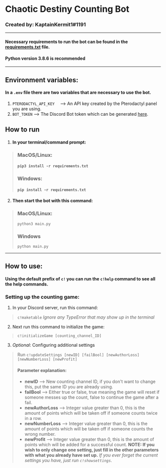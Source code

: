 # Chaotic Destiny Counting Bot
### Created by: KaptainKermit1#1191

___
#### Necessary requirements to run the bot can be found in the [requirements.txt](https://github.com/MarkoKupresanin/cdhcounting/blob/main/requirements.txt) file. 
#### Python version 3.8.6 is recommended

___

## Environment variables:

#### In a ``.env`` file there are two variables that are necessary to use the bot.
1. ``PTERODACTYL_API_KEY  `` --> An API key created by the Pterodactyl panel you are using.
2. ``BOT_TOKEN`` --> The Discord Bot token which can be generated [here](https://discord.com/developers/applications).

## How to run

1. #### In your terminal/command prompt:
> ### MacOS/Linux: 
> #### ``pip3 install -r requirements.txt``
> ### Windows:
> #### ``pip install -r requirements.txt``

2. #### Then start the bot with this command:
> ### MacOS/Linux:
> ``python3 main.py``
> ### Windows
> ``python main.py``
___

## How to use:
#### Using the default prefix of ``c!`` you can run the ``c!help`` command to see all the help commands.

### Setting up the counting game:
1. In your Discord server, run this command:
> ``c!maketable``
> *Ignore any TypeError that may show up in the terminal*
2. Next run this command to initialize the game:
> ``c!initializeGame [counting_channel_ID]``
3. *Optional*: Configuring additional settings
> Run ``c!updateSettings [newID] [failBool] [newAuthorLoss] [newNumberLoss] [newProfit]``
> #### Parameter explanation:
> * **newID** --> New counting channel ID, if you don't want to change this, put the same ID you are already using. 
> * **failBool** --> Either true or false, true meaning the game will reset if someone messes up the count, false to continue the game after a fail.
> * **newAuthorLoss** --> Integer value greater than 0, this is the amount of points which will be taken off if someone counts twice in a row.
> * **newNumberLoss** --> Integer value greater than 0, this is the amount of points which will be taken off if someone counts the wrong number.
> * **newProfit** --> Integer value greater than 0, this is the amount of points which will be added for a successful count.
> **NOTE: If you wish to only change one setting, just fill in the other parameters with what you already have set up.**
> *If you ever forget the current settings you have, just run ``c!showsettings``.*


